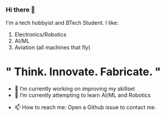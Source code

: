 ### Hi there 👋
I'm a tech hobbyist and BTech Student.
I like:
1) Electronics/Robotics
2) AI/ML
3) Aviation (all machines that fly)


# " Think.  Innovate.  Fabricate. " #


<!--
**FORTFANOP/fortfanop** is a ✨ _special_ ✨ repository because its `README.md` (this file) appears on your GitHub profile.
Here are some ideas to get you started:
-->

- 🔭 I’m currently working on improving my skillset
- 🌱 I’m currently attempting to learn AI/ML and Robotics
<!--- 👯 I’m looking to collaborate on ...
- 🤔 I’m looking for help with ... -->
<!--- 💬 Ask me about Python, Arduino, Electronics-->
- 📫 How to reach me: Open a Github issue to contact me.
<!--- 😄 Pronouns: ...-->
<!--- ⚡ Fun fact: -->
